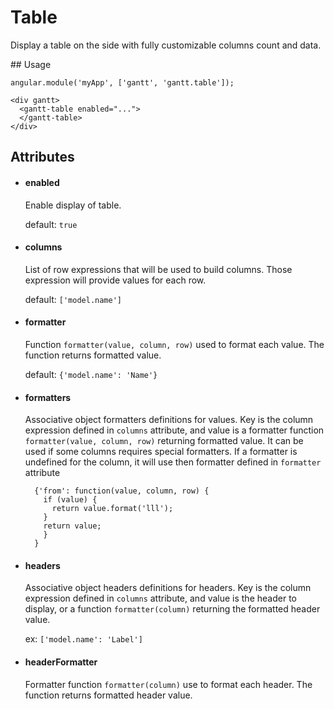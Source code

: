 # Table

Display a table on the side with fully customizable columns count and data.

## Usage

    angular.module('myApp', ['gantt', 'gantt.table']);

<!-- -->

    <div gantt>
      <gantt-table enabled="...">
      </gantt-table>
    </div>

## Attributes

- #### enabled

    Enable display of table.

    default: `true`
    
- #### columns

    List of row expressions that will be used to build columns. Those expression will provide values for each row.
    
    default: `['model.name']`
    
- #### formatter

    Function `formatter(value, column, row)` used to format each value. The function returns formatted value.
    
    default: `{'model.name': 'Name'}`
    
- #### formatters

    Associative object formatters definitions for values. 
    Key is the column expression defined in `columns` attribute, and value is a formatter function `formatter(value, column, row)`
    returning formatted value.
    It can be used if some columns requires special formatters. If a formatter is undefined for the column, it will use then formatter 
    defined in `formatter` attribute
    
        {'from': function(value, column, row) {
          if (value) {
            return value.format('lll');
          }
          return value;
          }
        }

- #### headers

    Associative object headers definitions for headers. Key is the column expression defined in `columns` attribute,
    and value is the header to display, or a function `formatter(column)` returning the formatted header value.
    
    ex: `['model.name': 'Label']`

- #### headerFormatter

    Formatter function `formatter(column)` use to format each header. The function returns formatted header value.

